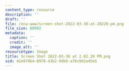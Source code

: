 ```yaml
---
content_type: resource
description: ''
draft: ''
file: /ocw-www/screen-shot-2022-03-30-at-20220-pm.png
file_size: 80902
metadata:
  caption: ''
  credit: ''
  image_alt: ''
resourcetype: Image
title: Screen Shot 2022-03-30 at 2.02.20 PM.png
uid: 42e974b4-0978-43b2-9db9-a76c091e45e5
---
```

